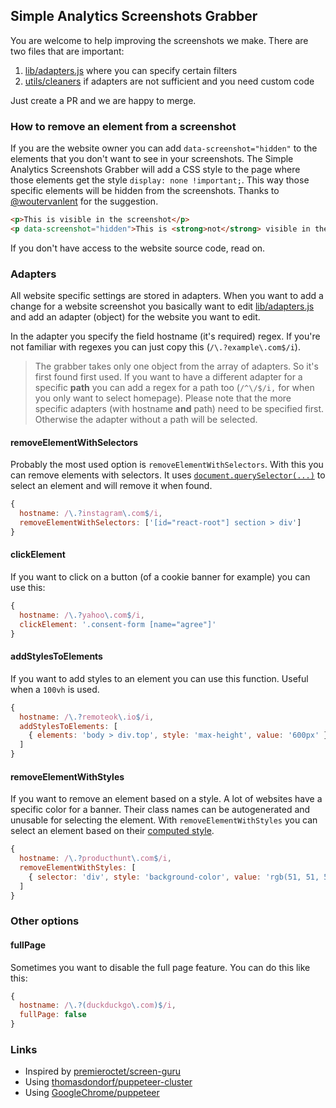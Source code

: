 ## Simple Analytics Screenshots Grabber

You are welcome to help improving the screenshots we make. There are two files that are important:

1. [lib/adapters.js](https://github.com/simpleanalytics/screenshot-grabber/blob/master/lib/adapters.js) where you can specify certain filters
1. [utils/cleaners](https://github.com/simpleanalytics/screenshot-grabber/tree/master/utils/cleaners) if adapters are not sufficient and you need custom code

Just create a PR and we are happy to merge.

### How to remove an element from a screenshot

If you are the website owner you can add `data-screenshot="hidden"` to the elements that you don't want to see in your screenshots. The Simple Analytics Screenshots Grabber will add a CSS style to the page where those elements get the style `display: none !important;`. This way those specific elements will be hidden from the screenshots. Thanks to [@woutervanlent](https://twitter.com/woutervanlent) for the suggestion.

```html
<p>This is visible in the screenshot</p>
<p data-screenshot="hidden">This is <strong>not</strong> visible in the screenshot</p>
```

If you don't have access to the website source code, read on.

### Adapters

All website specific settings are stored in adapters. When you want to add a change for a website screenshot you basically want to edit [lib/adapters.js](https://github.com/simpleanalytics/screenshot-grabber/blob/master/lib/adapters.js) and add an adapter (object) for the website you want to edit.

In the adapter you specify the field hostname (it's required) regex. If you're not familiar with regexes you can just copy this (`/\.?example\.com$/i`).

> The grabber takes only one object from the array of adapters. So it's first found first used. If you want to have a different adapter for a specific **path** you can add a regex for a path too (`/^\/$/i,` for when you only want to select homepage). Please note that the more specific adapters (with hostname **and** path) need to be specified first. Otherwise the adapter without a path will be selected.

#### removeElementWithSelectors

Probably the most used option is `removeElementWithSelectors`. With this you can remove elements with selectors. It uses [`document.querySelector(...)`](https://developer.mozilla.org/en-US/docs/Web/API/Document/querySelector) to select an element and will remove it when found.

```js
{
  hostname: /\.?instagram\.com$/i,
  removeElementWithSelectors: ['[id="react-root"] section > div']
}
```

#### clickElement

If you want to click on a button (of a cookie banner for example) you can use this:

```js
{
  hostname: /\.?yahoo\.com$/i,
  clickElement: '.consent-form [name="agree"]'
}
```

#### addStylesToElements

If you want to add styles to an element you can use this function. Useful when a `100vh` is used.

```js
{
  hostname: /\.?remoteok\.io$/i,
  addStylesToElements: [
    { elements: 'body > div.top', style: 'max-height', value: '600px' },
  ]
}
```

#### removeElementWithStyles

If you want to remove an element based on a style. A lot of websites have a specific color for a banner. Their class names can be autogenerated and unusable for selecting the element. With `removeElementWithStyles` you can select an element based on their [computed style](https://developer.mozilla.org/en-US/docs/Web/CSS/computed_value).

```js
{
  hostname: /\.?producthunt\.com$/i,
  removeElementWithStyles: [
    { selector: 'div', style: 'background-color', value: 'rgb(51, 51, 51)' },
  ]
}
```

### Other options

#### fullPage

Sometimes you want to disable the full page feature. You can do this like this:

```js
{
  hostname: /\.?(duckduckgo\.com)$/i,
  fullPage: false
}
```


### Links

- Inspired by [premieroctet/screen-guru](https://github.com/premieroctet/screen-guru)
- Using [thomasdondorf/puppeteer-cluster](https://github.com/thomasdondorf/puppeteer-cluster)
- Using [GoogleChrome/puppeteer](https://github.com/GoogleChrome/puppeteer)
